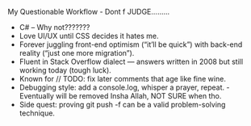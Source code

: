 My Questionable Workflow - Dont f JUDGE.........
- C# – Why not???????
- Love UI/UX until CSS decides it hates me.
- Forever juggling front-end optimism (“it’ll be quick”) with back-end reality (“just one more migration”).
-  Fluent in Stack Overflow dialect — answers written in 2008 but still working today (tough luck).
- Known for // TODO: fix later comments that age like fine wine.
- Debugging style: add a console.log, whisper a prayer, repeat.  - Eventually will be removed Insha Allah, NOT SURE when tho.
- Side quest: proving git push -f can be a valid problem-solving technique.
